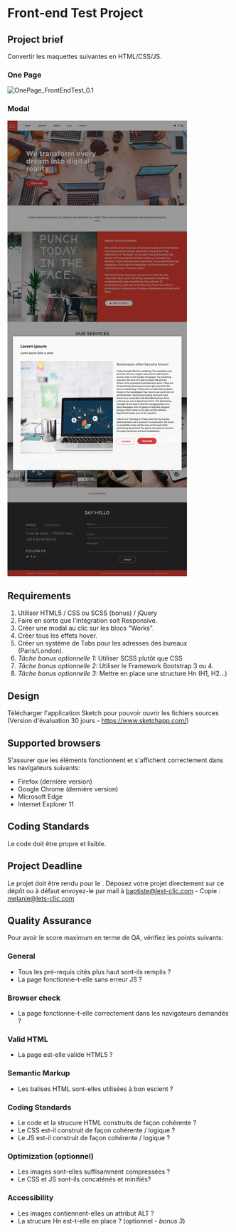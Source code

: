 Front-end Test Project
======================

## Project brief
Convertir les maquettes suivantes en HTML/CSS/JS.

### One Page 
![OnePage_FrontEndTest_0.1](OnePage_FrontEndTest_0.1.png)

### Modal
![OnePage_FrontEndTest-modal-work_0.1](OnePage_FrontEndTest-modal-work_0.1.png)

## Requirements
1. Utiliser HTML5 / CSS ou SCSS (bonus) / jQuery
2. Faire en sorte que l'intégration soit Responsive.
3. Créer une modal au clic sur les blocs "Works".
4. Créer tous les effets hover.
5. Créer un système de Tabs pour les adresses des bureaux (Paris/London).
6. *Tâche bonus optionnelle 1:* Utiliser SCSS plutôt que CSS
7. *Tâche bonus optionnelle 2:* Utiliser le Framework Bootstrap 3 ou 4.
8. *Tâche bonus optionnelle 3:* Mettre en place une structure Hn (H1, H2...)

## Design
Télécharger l'application Sketch pour pouvoir ouvrir les fichiers sources (Version d'évaluation 30 jours - https://www.sketchapp.com/)

## Supported browsers
S'assurer que les éléments fonctionnent et s'affichent correctement dans les navigateurs suivants: 

- Firefox (dernière version)
- Google Chrome (dernière version)
- Microsoft Edge
- Internet Explorer 11

## Coding Standards
Le code doit être propre et lisible. 

## Project Deadline
Le projet doit être rendu pour le .
Déposez votre projet directement sur ce dépôt ou à défaut envoyez-le par mail à baptiste@lest-clic.com - Copie : melanie@lets-clic.com

## Quality Assurance
Pour avoir le score maximum en terme de QA, vérifiez les points suivants:

### General

- Tous les pré-requis cités plus haut sont-ils remplis ?
- La page fonctionne-t-elle sans erreur JS ?

### Browser check

- La page fonctionne-t-elle correctement dans les navigateurs demandés ?

### Valid HTML

- La page est-elle valide HTML5 ?

### Semantic Markup

- Les balises HTML sont-elles utilisées à bon escient ?

### Coding Standards

- Le code et la strucure HTML construits de façon cohérente ?
- Le CSS est-il construit de façon cohérente / logique ?
- Le JS est-il construit de façon cohérente / logique ?

### Optimization (optionnel)

- Les images sont-elles suffisamment compressées ?
- Le CSS et JS sont-ils concaténés et minifiés?

### Accessibility 

- Les images contiennent-elles un attribut ALT ?
- La strucure Hn est-t-elle en place ? (optionnel - *bonus 3*)
